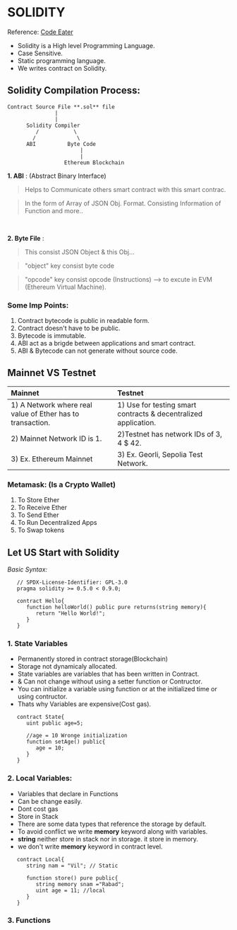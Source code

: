 # SOLIDITY 
Reference: [Code Eater](https://www.youtube.com/watch?v=NqGe942J4Y0)

* Solidity is a High level Programming Language.
* Case Sensitive.
* Static programming language.
* We writes contract on Solidity.


## Solidity Compilation Process:


```
Contract Source File **.sol** file
               |
               |
      Solidity Compiler
         /           \
        /             \
      ABI          Byte Code
                       |
                       |
                  Ethereum Blockchain
```

**1. ABI** : (Abstract Binary Interface)<br /> 
>Helps to Communicate others smart contract with this smart contrac.

>In the form of Array of JSON Obj. Format. Consisting Information of Function and more..
<br /> 

**2. Byte File** : 
<br /> 
>This consist JSON Object & this Obj...

>"object" key  consist byte code

>"opcode" key consist opcode (Instructions) --> to excute in EVM (Ethereum Virtual Machine).


### Some Imp Points:
1. Contract bytecode is public in readable form.
2. Contract doesn't have to be public.
3. Bytecode is immutable.
4. ABI act as a brigde between applications and smart contract.
5. ABI & Bytecode can not generate without source code.

## Mainnet VS Testnet

| Mainnet | Testnet |
|:--------|:--------|
| 1) A Network where real value of Ether has to transaction.| 1) Use for testing smart contracts & decentralized application. |
| 2) Mainnet Network ID is 1. | 2)Testnet has network IDs of 3, 4 $ 42. |
| 3) Ex. Ethereum Mainnet | 3) Ex. Georli, Sepolia Test Network. |

### Metamask: (Is a Crypto Wallet)
1. To Store Ether 
2. To Receive Ether
3. To Send Ether
4. To Run Decentralized Apps
5. To Swap tokens


## Let US Start with Solidity
*Basic Syntax:*
```solidity
   // SPDX-License-Identifier: GPL-3.0
   pragma solidity >= 0.5.0 < 0.9.0;

   contract Hello{
      function helloWorld() public pure returns(string memory){
         return "Hello World!";
      }
   }
```

### 1. State Variables
* Permanently stored in contract storage(Blockchain)
* Storage not dynamicaly allocated.
* State variables are variables that has been written in Contract.
* & Can not change without using a setter function or Contructor.
* You can initialize a variable using function or at the initialized time or using contructor. 
* Thats why Variables are expensive(Cost gas).

```solidity
   contract State{
      uint public age=5;

      //age = 10 Wronge initialization
      function setAge() public{
         age = 10;
      }
   }
```

### 2. Local Variables:
* Variables that declare in Functions
* Can be change easily.
* Dont cost gas
* Store in Stack
* There are some data types that reference the storage by default.
* To avoid conflict we write **memory** keyword along with variables.
* **string** neither store in stack nor in storage. it store in memory.
* we don't write **memory** keyword in contract level.

```solidity
   contract Local{
      string nam = "Vil"; // Static

      function store() pure public{
         string memory snam ="Rabad";
         uint age = 11; //local
      }
   }
```

### 3. Functions

